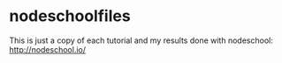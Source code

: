 nodeschoolfiles
===============

This is just a copy of each tutorial and my results done with nodeschool: http://nodeschool.io/
